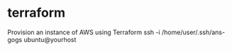 # terraform

Provision an instance of AWS using Terraform
ssh -i /home/user/.ssh/ans-gogs ubuntu@yourhost

